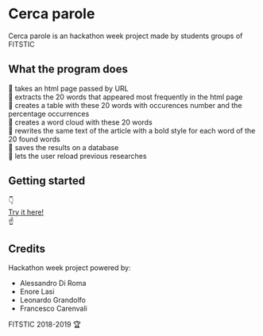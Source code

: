 # Cerca parole
Cerca parole is an hackathon week project made by students groups of FITSTIC

## What the program does
:pushpin: takes an html page passed by URL  
:pushpin: extracts the 20 words that appeared most frequently in the html page  
:pushpin: creates a table with these 20 words with occurences number and the percentage occurrences  
:pushpin: creates a word cloud with these 20 words  
:pushpin: rewrites the same text of the article with a bold style for each word of the 20 found words  
:pushpin: saves the results on a database  
:pushpin: lets the user reload previous researches  

## Getting started
:point_down:  
[Try it here!](http://cercaparole.000webhostapp.com/)  
:point_up:

## Credits
Hackathon week project powered by:  
  - Alessandro Di Roma
  - Enore Lasi
  - Leonardo Grandolfo
  - Francesco Carenvali

FITSTIC 2018-2019 :trophy:
